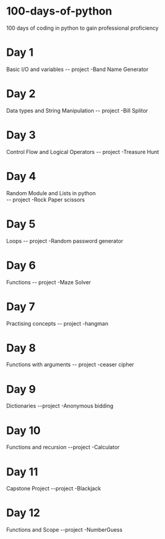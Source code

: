# 100-days-of-python
100 days of coding in python to gain professional proficiency
# Day 1
Basic I/O and variables 
-- project -Band Name Generator
# Day 2
Data types and String Manipulation 
-- project -Bill Splitor
# Day 3
Control Flow and Logical Operators 
-- project -Treasure Hunt
# Day 4
Random Module and Lists in python  
-- project -Rock Paper scissors
# Day 5
Loops 
-- project -Random password generator
# Day 6
Functions 
-- project -Maze Solver
# Day 7
Practising concepts 
-- project -hangman
# Day 8
Functions with arguments 
-- project -ceaser cipher
# Day 9
Dictionaries 
--project -Anonymous bidding
# Day 10
Functions and recursion
--project -Calculator
# Day 11
Capstone Project
--project -Blackjack
# Day 12
Functions and Scope
--project -NumberGuess
